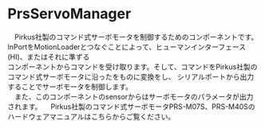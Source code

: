 PrsServoManager
===============
　Pirkus社製のコマンド式サーボモータを制御するためのコンポーネントです。  
InPortをMotionLoaderとつなぐことによって、ヒューマンインターフェース(HI)、またはそれに準ずる  
コンポーネントからコマンドを受け取ります。そして、コマンドをPirkus社製のコマンド式サーボモータに沿ったをものに変換をし、
シリアルポートから出力することでサーボモータを制御します。  
　また、このコンポーネントのsensorからはサーボモータのパラメータが出力されます。
　Pirkus社製のコマンド式サーボモータPRS-M07S、PRS-M40Sのハードウェアマニュアルはこちらからご覧ください。  


